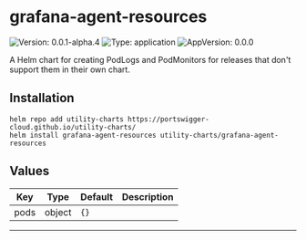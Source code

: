 # grafana-agent-resources

![Version: 0.0.1-alpha.4](https://img.shields.io/badge/Version-0.0.1--alpha.4-informational?style=flat-square) ![Type: application](https://img.shields.io/badge/Type-application-informational?style=flat-square) ![AppVersion: 0.0.0](https://img.shields.io/badge/AppVersion-0.0.0-informational?style=flat-square)

A Helm chart for creating PodLogs and PodMonitors for releases that don't support them in their own chart.

## Installation
```
helm repo add utility-charts https://portswigger-cloud.github.io/utility-charts/
helm install grafana-agent-resources utility-charts/grafana-agent-resources
```

## Values

| Key | Type | Default | Description |
|-----|------|---------|-------------|
| pods | object | `{}` |  |

---
